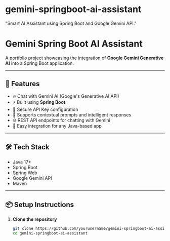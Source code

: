 # gemini-springboot-ai-assistant
"Smart AI Assistant using Spring Boot and Google Gemini API."

# Gemini Spring Boot AI Assistant

A portfolio project showcasing the integration of **Google Gemini Generative AI** into a Spring Boot application.

---

## 🚀 Features

- 🔥 Chat with Gemini AI (Google's Generative AI API)
- ⚡ Built using **Spring Boot**
- 🔐 Secure API Key configuration
- 🧠 Supports contextual prompts and intelligent responses
- 🌐 REST API endpoints for chatting with Gemini
- 🧰 Easy integration for any Java-based app

---

## 🛠️ Tech Stack

- Java 17+
- Spring Boot
- Spring Web
- Google Gemini API
- Maven

---

## 📦 Setup Instructions

1. **Clone the repository**
   ```bash
   git clone https://github.com/yourusername/gemini-springboot-ai-assistant.git
   cd gemini-springboot-ai-assistant

